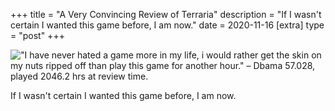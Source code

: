 +++
title = "A Very Convincing Review of Terraria"
description = "If I wasn't certain I wanted this game before, I am now."
date = 2020-11-16
[extra]
type = "post"
+++

!["I have never hated a game more in my life, i would rather get the skin on my
nuts ripped off than play this game for another hour." – Dbama 57.028, played
2046.2 hrs at review time.](terraria.jpg)

If I wasn't certain I wanted this game before, I am now.
